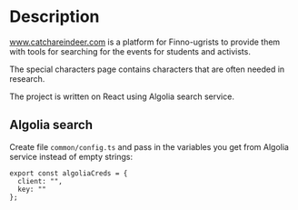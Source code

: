 # Description

www.catchareindeer.com is a platform for Finno-ugrists to provide them with tools for searching for the events for students and activists.

The special characters page contains characters that are often needed in research.

The project is written on React using Algolia search service.

## Algolia search

Create file `common/config.ts` and pass in the variables you get from Algolia service instead of empty strings:

```
export const algoliaCreds = {
  client: "",
  key: ""
};
```
